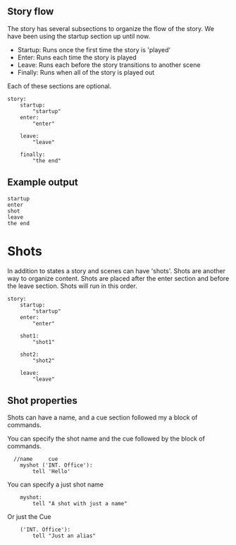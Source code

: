 ## Story flow
The story has several subsections to organize the flow of the story. We have been using the startup section up until now.

* Startup: Runs once the first time the story is 'played'
* Enter: Runs each time the story is played
* Leave: Runs each before the story transitions to another scene
* Finally: Runs when all of the story is played out

Each of these sections are optional.

```
story:
    startup:
        "startup"
    enter:
        "enter"
        
    leave:
        "leave"

    finally:
        "the end"

```

## Example output
```
startup
enter
shot
leave
the end
```

# Shots
In addition to states a story and scenes can have 'shots'. Shots are another way to organize content.
Shots are placed after the enter section and before the leave section.
Shots will run in this order.

```
story:
    startup:
        "startup"
    enter:
        "enter"

    shot1:
        "shot1"

    shot2:
        "shot2"

    leave:
        "leave"
```



## Shot properties
Shots can have a name, and a cue section followed my a block of commands. 

You can specify the shot name and the cue followed by the block of commands.

```
  //name     cue         
    myshot ('INT. Office'):
        tell 'Hello'
```

You can specify a just shot name

```
    myshot:
        tell "A shot with just a name"
```
Or just the Cue
```
    ('INT. Office'):
        tell "Just an alias"
```

